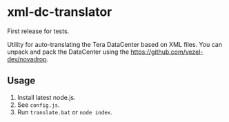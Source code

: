 # xml-dc-translator

First release for tests.

Utility for auto-translating the Tera DataCenter based on XML files.
You can unpack and pack the DataCenter using the https://github.com/vezel-dev/novadrop.

## Usage

1. Install latest node.js.
2. See `config.js`.
3. Run `translate.bat` or `node index`.
